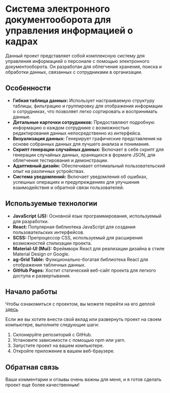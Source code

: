 # Система электронного документооборота для управления информацией о кадрах

Данный проект представляет собой комплексную систему для управления информацией о персонале с помощью электронного документооборота. Он разработан для облегчения хранения, поиска и обработки данных, связанных с сотрудниками в организации.

## Особенности

- **Гибкая таблица данных:** Использует настраиваемую структуру таблицы, фильтрацию и группировку для отображения информации о сотрудниках, что позволяет легко сортировать и воспринимать данные.
- **Детальные карточки сотрудников:** Предоставляют подробную информацию о каждом сотруднике с возможностью редактирования данных непосредственно из интерфейса.
- **Визуализация данных:** Генерирует графические представления на основе собранных данных для лучшего анализа и понимания.
- **Скрипт генерации случайных данных:** Включает в себя скрипт для генерации случайных данных, хранящихся в формате JSON, для облегчения тестирования и демонстрации.
- **Адаптивный дизайн:** Обеспечивает оптимальный пользовательский опыт на различных устройствах.
- **Система уведомлений:** Включает уведомления об ошибках, успешных операциях и предупреждениях для улучшения взаимодействия и обратной связи пользователей.

## Используемые технологии

- **JavaScript (JS):** Основной язык программирования, используемый для разработки.
- **React:** Популярная библиотека JavaScript для создания пользовательских интерфейсов.
- **SCSS:** Препроцессор CSS, используемый для расширения возможностей стилизации проекта.
- **Material-UI (Mui):** Фреймворк React для реализации дизайна в стиле Material Design от Google.
- **ag-Grid Table:** Функционально-богатая библиотека React для отображения табличных данных.
- **GitHub Pages:** Хостит статический веб-сайт проекта для легкого доступа и развертывания.

## Начало работы

Чтобы ознакомиться с проектом, вы можете перейти на его деплой [здесь](https://gramizor.github.io/edm-system/#/). 

Если же вы хотите внести свой вклад или развернуть проект на своем компьютере, выполните следующие шаги:

1. Склонируйте репозиторий с GitHub.
2. Установите зависимости с помощью npm или yarn.
3. Запустите проект на вашем компьютере.
4. Откройте приложение в вашем веб-браузере.

## Обратная связь

Ваши комментарии и отзывы очень важны для меня, и я готов сделать проект еще более качественным!

